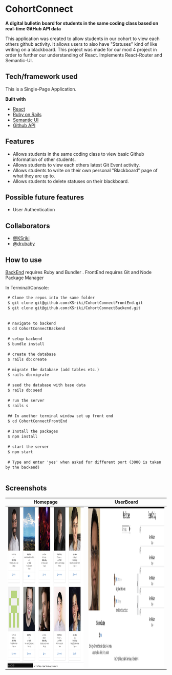 # CohortConnect

<b>A digital bulletin board for students in the same coding class based on real-time GitHub API data</b>

This application was created to allow students in our cohort to view each others github activity. It allows users to also have "Statuses" kind of like writing on a blackboard. This project was made for our mod 4 project in order to further our understanding of React. Implements React-Router and Semantic-UI.

## Tech/framework used

This is a Single-Page Application.

<b>Built with</b>
- [React](https://reactjs.org/)
- [Ruby on Rails](https://rubyonrails.org/)
- [Semantic UI](https://react.semantic-ui.com/)
- [Github API](https://developer.github.com/v3/)

## Features

- Allows students in the same coding class to view basic Github information of other students.
- Allows students to view each others latest Git Event activity.
- Allows students to write on their own personal "Blackboard" page of what they are up to.
- Allows students to delete statuses on their blackboard.

## Possible future features

- User Authentication

## Collaborators
- [@KSriki](https://github.com/KSriki)
- [@drubaby](https://github.com/drubaby/)

## How to use

[BackEnd](https://github.com/KSriki/CohortConnectBackend) requires Ruby and Bundler . 
FrontEnd requires Git and Node Package Manager

In Terminal/Console:

```
 # Clone the repos into the same folder
 $ git clone git@github.com:KSriki/CohortConnectFrontEnd.git
 $ git clone git@github.com:KSriki/CohortConnectBackend.git
 

 # navigate to backend
 $ cd CohortConnectBackend
 
 # setup backend
 $ bundle install
 
 # create the database
 $ rails db:create
 
 # migrate the database (add tables etc.)
 $ rails db:migrate

 # seed the database with base data
 $ rails db:seed

 # run the server
 $ rails s
 
 ## In another terminal window set up front end
 $ cd CohortConnectFrontEnd
 
 # Install the packages
 $ npm install
 
 # start the server
 $ npm start
 
 # Type and enter 'yes' when asked for different port (3000 is taken by the backend)
 
```
## Screenshots

| Homepage  | UserBoard | 
| ------------- | ------------- | 
| <img src="assets/HomePage.png" alt="homepage" width="250" height="500" />   | <img src="assets/UserBoard.png" alt="showpage" width="250" height="500" />  | 



